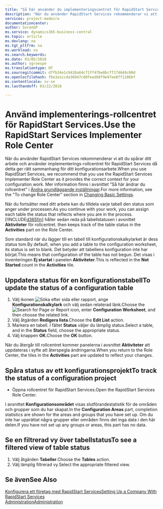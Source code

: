 ```yaml
---
title: "Så här använder du implementeringscentret för RapidStart Services-roller | Microsoft Docs"
description: "När du använder RapidStart Services rekommenderar vi att du spårar ditt arbete och använder implementerings-rollcentret för RapidStart Services då detta ger rätt sammanhang för ditt konfigurationsarbete."
services: project-madeira
documentationcenter: 
author: SorenGP
ms.service: dynamics365-business-central
ms.topic: article
ms.devlang: na
ms.tgt_pltfrm: na
ms.workload: na
ms.search.keywords: 
ms.date: 03/05/2018
ms.author: sgroespe
ms.translationtype: HT
ms.sourcegitcommit: d7fb34e1c9428a64c71ff47be8bcff174649c00d
ms.openlocfilehash: f6e3a1ccda36947c80fead68f9e97ee8ff1286bf
ms.contentlocale: sv-se
ms.lasthandoff: 03/22/2018

---
```

# <a name="use-the-rapidstart-services-implementer-role-center"></a><span data-ttu-id="0aada-103">Använd implementerings-rollcentret för RapidStart Services.</span><span class="sxs-lookup"><span data-stu-id="0aada-103">Use the RapidStart Services Implementer Role Center</span></span>
<span data-ttu-id="0aada-104">När du använder RapidStart Services rekommenderar vi att du spårar ditt arbete och använder implementerings-rollcentret för RapidStart Services då detta ger rätt sammanhang för ditt konfigurationsarbete.</span><span class="sxs-lookup"><span data-stu-id="0aada-104">When you use RapidStart Services, we recommend that you use the RapidStart Services Implementer Role Center as it provides the correct context for your configuration work.</span></span> <span data-ttu-id="0aada-105">Mer information finns i avsnittet ”Så här ändrar du rollcentret” i [Ändra grundläggande inställningar](ui-change-basic-settings.md).</span><span class="sxs-lookup"><span data-stu-id="0aada-105">For more information, see the "To change Role Center" section in [Changing Basic Settings](ui-change-basic-settings.md).</span></span>

<span data-ttu-id="0aada-106">När du fortsätter med ditt arbete kan du tilldela varje tabell den status som anger under processen.</span><span class="sxs-lookup"><span data-stu-id="0aada-106">As you continue with your work, you can assign each table the status that reflects where you are in the process.</span></span> [!INCLUDE[d365fin](includes/d365fin_md.md)]<span data-ttu-id="0aada-107"> håller sedan reda på tabellstatusen i avsnittet **Aktiviteter** för rollcentret.</span><span class="sxs-lookup"><span data-stu-id="0aada-107"> then keeps track of the table status in the **Activities** part on the Role Center.</span></span>  

<span data-ttu-id="0aada-108">Som standard när du lägger till en tabell till konfigurationskalkylarket är dess status tom.</span><span class="sxs-lookup"><span data-stu-id="0aada-108">By default, when you add a table to the configuration worksheet, its status is set to blank.</span></span> <span data-ttu-id="0aada-109">Det betyder att tabellens konfiguration inte har börjat.</span><span class="sxs-lookup"><span data-stu-id="0aada-109">This means that configuration of the table has not begun.</span></span> <span data-ttu-id="0aada-110">Det visas i inventeringen **Ej startat** i panelen **Aktiviteter**.</span><span class="sxs-lookup"><span data-stu-id="0aada-110">This is reflected in the **Not Started** count in the **Activities** tile.</span></span>  

## <a name="to-update-the-status-of-a-configuration-table"></a><span data-ttu-id="0aada-111">Uppdatera status för en konfigurationstabell</span><span class="sxs-lookup"><span data-stu-id="0aada-111">To update the status of a configuration table</span></span>  
1.  <span data-ttu-id="0aada-112">Välj ikonen ![Söka efter sida eller rapport](media/ui-search/search_small.png "Ikonen Söka efter sida eller rapport"), ange **Konfigurationskalkylark** och välj sedan relaterad länk.</span><span class="sxs-lookup"><span data-stu-id="0aada-112">Choose the ![Search for Page or Report](media/ui-search/search_small.png "Search for Page or Report icon") icon, enter **Configuration Worksheet**, and then choose the related link.</span></span>  
2.  <span data-ttu-id="0aada-113">Välj åtgärden **Redigera lista**.</span><span class="sxs-lookup"><span data-stu-id="0aada-113">Choose the **Edit List** action.</span></span>  
3.  <span data-ttu-id="0aada-114">Markera en tabell. I fältet **Status** väljer du lämplig status.</span><span class="sxs-lookup"><span data-stu-id="0aada-114">Select a table, and in the **Status** field, choose the appropriate status.</span></span>  
4.  <span data-ttu-id="0aada-115">Välj knappen **OK**.</span><span class="sxs-lookup"><span data-stu-id="0aada-115">Choose the **OK** button.</span></span>  

<span data-ttu-id="0aada-116">När du återgår till rollcentret kommer panelerna i avsnittet **Aktiviteter** att uppdateras i syfte att återspegla ändringarna.</span><span class="sxs-lookup"><span data-stu-id="0aada-116">When you return to the Role Center, the tiles in the **Activities** part are updated to reflect your changes.</span></span>  

## <a name="to-track-the-status-of-a-configuration-project"></a><span data-ttu-id="0aada-117">Spåra status av ett konfigurationsprojekt</span><span class="sxs-lookup"><span data-stu-id="0aada-117">To track the status of a configuration project</span></span>  
- <span data-ttu-id="0aada-118">Öppna rollcentret för RapidStart Services.</span><span class="sxs-lookup"><span data-stu-id="0aada-118">Open the RapidStart Services Role Center.</span></span>  

<span data-ttu-id="0aada-119">I avsnittet **Konfigurationsområdet** visas slutförandestatistik för de områden och grupper som du har skapat.</span><span class="sxs-lookup"><span data-stu-id="0aada-119">In the **Configuration Areas** part, completion statistics are shown for the areas and groups that you have set up.</span></span> <span data-ttu-id="0aada-120">Om du inte har upprättat några grupper eller områden finns det inga data i den här delen.</span><span class="sxs-lookup"><span data-stu-id="0aada-120">If you have not set up any groups or areas, this part has no data.</span></span>  

## <a name="to-see-a-filtered-view-of-table-status"></a><span data-ttu-id="0aada-121">Se en filtrerad vy över tabellstatus</span><span class="sxs-lookup"><span data-stu-id="0aada-121">To see a filtered view of table status</span></span>  
1. <span data-ttu-id="0aada-122">Välj åtgärden **Tabeller**.</span><span class="sxs-lookup"><span data-stu-id="0aada-122">Choose the **Tables** action.</span></span>  
2. <span data-ttu-id="0aada-123">Välj lämplig filtrerad vy.</span><span class="sxs-lookup"><span data-stu-id="0aada-123">Select the appropriate filtered view.</span></span>  

## <a name="see-also"></a><span data-ttu-id="0aada-124">Se även</span><span class="sxs-lookup"><span data-stu-id="0aada-124">See Also</span></span>  
[<span data-ttu-id="0aada-125">Konfigurera ett företag med RapidStart Services</span><span class="sxs-lookup"><span data-stu-id="0aada-125">Setting Up a Company With RapidStart Services</span></span>](admin-set-up-a-company-with-rapidstart.md)  
[<span data-ttu-id="0aada-126">Administration</span><span class="sxs-lookup"><span data-stu-id="0aada-126">Administration</span></span>](admin-setup-and-administration.md)

